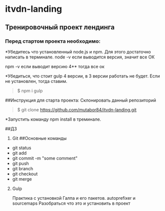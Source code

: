 # itvdn-landing
## Тренировочный проект лендинга
### Перед стартом проекта необходимо:

*Убедитесь что установленный node.js и npm. Для этого достаточно написать в терминале.
node -v
если выводится версия, значит все ОК

npm -v
если выводит версию 4** тогда все ок

*Убедиться, что стоит gulp 4 версии, в 3 версии работать не будет. Если не установлен, тогда ставим.

>$ npm i gulp

##Инструкция для старта проекта:
Склонировать данный репозиторий
> $ git clone https://github.com/mutabor84/itvdn-landing.git

*Запустить команду npm install в треминале.

##ДЗ

1. Git
##Основные команды
- git status
- git add
- git commit -m "some comment"
- git push
- git branch
- git checkout
- git merge

2. Gulp

	Практика с установкой Галпа и его пакетов.
	autoprefixer и sourcemaps Разобраться что это и установить в проект